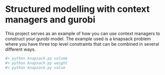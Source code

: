 # Structured modelling with context managers and gurobi

This project serves as an example of how you can use context managers to construct your gurobi model. 
The example used is a knapsack problem where you have three top level constraints that can be combined in several different ways.

```bash
#> python knapsack.py volume
#> python knapsack.py weight
#> python knapsack.py value

```
